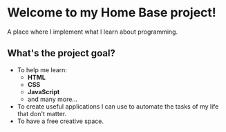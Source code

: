 # Welcome to my Home Base project!
A place where I implement what I learn about programming.
## What's the project goal?
- To help me learn:
  - **HTML**
  - **CSS**
  - **JavaScript**
  - and many more...
- To create useful applications I can use to automate the tasks of my life that don't matter.
- To have a free creative space.
